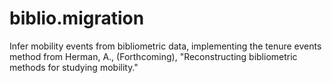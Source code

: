 # biblio.migration
 Infer mobility events from bibliometric data, implementing the     tenure events method from Herman, A., (Forthcoming), "Reconstructing bibliometric methods for studying mobility."
